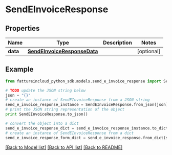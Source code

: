 # SendEInvoiceResponse


## Properties

Name | Type | Description | Notes
------------ | ------------- | ------------- | -------------
**data** | [**SendEInvoiceResponseData**](SendEInvoiceResponseData.md) |  | [optional] 

## Example

```python
from fattureincloud_python_sdk.models.send_e_invoice_response import SendEInvoiceResponse

# TODO update the JSON string below
json = "{}"
# create an instance of SendEInvoiceResponse from a JSON string
send_e_invoice_response_instance = SendEInvoiceResponse.from_json(json)
# print the JSON string representation of the object
print SendEInvoiceResponse.to_json()

# convert the object into a dict
send_e_invoice_response_dict = send_e_invoice_response_instance.to_dict()
# create an instance of SendEInvoiceResponse from a dict
send_e_invoice_response_form_dict = send_e_invoice_response.from_dict(send_e_invoice_response_dict)
```
[[Back to Model list]](../README.md#documentation-for-models) [[Back to API list]](../README.md#documentation-for-api-endpoints) [[Back to README]](../README.md)


